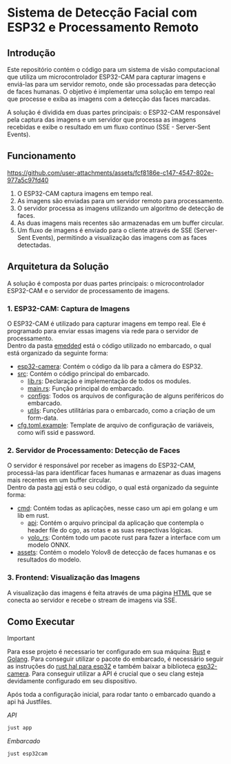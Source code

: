 # Sistema de Detecção Facial com ESP32 e Processamento Remoto

## Introdução

Este repositório contém o código para um sistema de visão computacional que utiliza um microcontrolador ESP32-CAM para capturar imagens e enviá-las para um servidor remoto, onde são processadas para detecção de faces humanas. O objetivo é implementar uma solução em tempo real que processe e exiba as imagens com a detecção das faces marcadas.

A solução é dividida em duas partes principais: o ESP32-CAM responsável pela captura das imagens e um servidor que processa as imagens recebidas e exibe o resultado em um fluxo contínuo (SSE - Server-Sent Events).

## Funcionamento

https://github.com/user-attachments/assets/fcf8186e-c147-4547-802e-977a5c97fd40

1. O ESP32-CAM captura imagens em tempo real.
2. As imagens são enviadas para um servidor remoto para processamento.
3. O servidor processa as imagens utilizando um algoritmo de detecção de faces.
4. As duas imagens mais recentes são armazenadas em um buffer circular.
5. Um fluxo de imagens é enviado para o cliente através de SSE (Server-Sent Events), permitindo a visualização das imagens com as faces detectadas.

## Arquitetura da Solução

A solução é composta por duas partes principais: o microcontrolador ESP32-CAM e o servidor de processamento de imagens.

### 1. ESP32-CAM: Captura de Imagens

O ESP32-CAM é utilizado para capturar imagens em tempo real. Ele é programado para enviar essas imagens via rede para o servidor de processamento.  
Dentro da pasta [emedded](./embedded) está o código utilizado no embarcado, o qual está organizado da seguinte forma:

- [esp32-camera](/embedded/esp32-camera): Contém o código da lib para a câmera do ESP32.
- [src](/embedded/src): Contém o código principal do embarcado.
  - [lib.rs](/embedded/src/lib.rs): Declaração e implementação de todos os modules.
  - [main.rs](/embedded/src/main.rs): Função principal do embarcado.
  - [configs](/embedded/src/configs): Todos os arquivos de configuração de alguns periféricos do embarcado.
  - [utils](/embedded/src/utils): Funções utilitárias para o embarcado, como a criação de um form-data.
- [cfg.toml.example](/embedded/cfg.toml.example): Template de arquivo de configuração de variáveis, como wifi ssid e password.

### 2. Servidor de Processamento: Detecção de Faces

O servidor é responsável por receber as imagens do ESP32-CAM, processá-las para identificar faces humanas e armazenar as duas imagens mais recentes em um buffer circular.  
Dentro da pasta [api](./api) está o seu código, o qual está organizado da seguinte forma:

- [cmd](./api/cmd): Contém todas as aplicações, nesse caso um api em golang e um lib em rust.
   - [api](./api/cmd/api): Contém o arquivo principal da aplicação que contempla o header file do cgo, as rotas e as suas respectivas lógicas.
   - [yolo_rs](./api/cmd/yolo_rs): Contém todo um pacote rust para fazer a interface com um modelo ONNX.
- [assets](/api/assets): Contém o modelo Yolov8 de detecção de faces humanas e os resultados do modelo.


### 3. Frontend: Visualização das Imagens

A visualização das imagens é feita através de uma página [HTML](./frontend) que se conecta ao servidor e recebe o stream de imagens via SSE.

## Como Executar

> [!IMPORTANT]
> Para esse projeto é necessario ter configurado em sua máquina: [Rust](https://www.rust-lang.org/) e [Golang](https://go.dev/).
> Para conseguir utilizar o pacote do embarcado, é necessário seguir as instruções do [rust hal para esp32](https://docs.esp-rs.org/book/introduction.html) e também baixar a biblioteca [esp32-camera](https://github.com/espressif/esp32-camera).
> Para conseguir utilizar a API é crucial que o seu clang esteja devidamente configurado em seu dispositivo.

Após toda a configuração inicial, para rodar tanto o embarcado quando a api há Justfiles.

*API*
```bash
just app
```
*Embarcado*
```bash
just esp32cam
```
